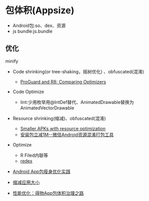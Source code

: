 # 包体积(Appsize)


- Android包:so、dex、资源
- js bundle:js.bundle 

## 优化
minify
- Code shrinking(or tree-shaking，摇树优化) 、obfuscated(混淆) 
   - [ProGuard and R8: Comparing Optimizers](https://www.guardsquare.com/blog/proguard-and-r8)
- Code Optimize 
   - lint:少用枚举用@IntDef替代、AnimatedDrawable替换为AnimatedVectorDrawable

- Resource shrinking(缩减)、obfuscated(混淆)
   - [Smaller APKs with resource optimization](https://jakewharton.com/smaller-apks-with-resource-optimization/)
   - [安装包立减1M--微信Android资源混淆打包工具](https://mp.weixin.qq.com/s?__biz=MzAwNDY1ODY2OQ==&mid=208135658&idx=1&sn=ac9bd6b4927e9e82f9fa14e396183a8f#rd)

- Optimize 
   - R Filed内联等
   - [redex](https://github.com/facebook/redex)

- [Android App包瘦身优化实践](https://tech.meituan.com/2017/04/07/android-shrink-overall-solution.html)
- [缩减应用大小](https://developer.android.com/topic/performance/reduce-apk-size?hl=zh-cn)
- [性能优化：得物App包体积治理之路](https://mp.weixin.qq.com/s/1aAgY4OPnZl650Q8vD3LNA)
